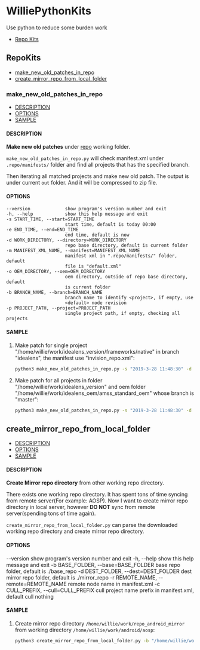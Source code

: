 # WilliePythonKits
Use python to reduce some burden work

- [Repo Kits](##RepoKits)

## RepoKits

- [make_new_old_patches_in_repo](###make_new_old_patches_in_repo)
- [create_mirror_repo_from_local_folder](###create_mirror_repo_from_local_folder)

### make_new_old_patches_in_repo

- [DESCRIPTION](####DESCRIPTION)
- [OPTIONS](####OPTIONS)
- [SAMPLE](####SAMPLE)

#### DESCRIPTION

**Make new old patches** under [repo](https://source.android.com/source/using-repo.html) working folder.

`make_new_old_patches_in_repo.py` will check manifest.xml under ``.repo/manifests/`` folder and find all projects that has the specified branch.

Then iterating all matched projects and make new old patch. The output is under current ``out`` folder. And it will be compressed to zip file.

#### OPTIONS

    --version             show program's version number and exit
    -h, --help            show this help message and exit
    -s START_TIME, --start=START_TIME
                          start time, default is today 00:00
    -e END_TIME, --end=END_TIME
                          end time, default is now
    -d WORK_DIRECTORY, --directory=WORK_DIRECTORY
                          repo base directory, default is current folder
    -m MANIFEST_XML_NAME, --manifest=MANIFEST_XML_NAME
                          manifest xml in ".repo/manifests/" folder, default
                          file is "default.xml"
    -o OEM_DIRECTORY, --oem=OEM_DIRECTORY
                          oem directory, outside of repo base directory, default
                          is current folder
    -b BRANCH_NAME, --branch=BRANCH_NAME
                          branch name to identify <project>, if empty, use
                          <default> node revision
    -p PROJECT_PATH, --project=PROJECT_PATH
                          single project path, if empty, checking all projects

#### SAMPLE

1. Make patch for single project "/home/willie/work/idealens_version/frameworks/native" in branch "idealens", the manifest use "invision_repo.xml":

   ``` bash
   python3 make_new_old_patches_in_repo.py -s "2019-3-28 11:48:30" -d "/home/willie/work/idealens_version" -m "invision_repo.xml" -b "idealens" -p "frameworks/native"
   ```

2. Make patch for all projects in folder "/home/willie/work/idealens_version" and oem folder "/home/willie/work/idealens_oem/amss_standard_oem" whose branch is "master":

   ``` bash
   python3 make_new_old_patches_in_repo.py -s "2019-3-28 11:48:30" -d "/home/willie/work/idealens_version" -o "/home/willie/work/idealens_oem/amss_standard_oem"
   ```

## create_mirror_repo_from_local_folder

- [DESCRIPTION](####DESCRIPTION)
- [OPTIONS](####OPTIONS)
- [SAMPLE](####SAMPLE)

#### DESCRIPTION

**Create Mirror repo directory** from other working repo directory.

There exists one working repo directory. It has spent tons of time syncing from remote server(For example: AOSP).
Now I want to create mirror repo directory in local server, however **DO NOT** sync from remote server(spending tons of time again).

`create_mirror_repo_from_local_folder.py` can parse the downloaded working repo directory and create mirror repo directory.

#### OPTIONS

   --version             show program's version number and exit
   -h, --help            show this help message and exit
   -b BASE_FOLDER, --base=BASE_FOLDER
                           base repo folder, default is ./base_repo
   -d DEST_FOLDER, --dest=DEST_FOLDER
                           dest mirror repo folder, default is ./mirror_repo
   -r REMOTE_NAME, --remote=REMOTE_NAME
                           remote node name in manifest.xml
   -c CULL_PREFIX, --cull=CULL_PREFIX
                           cull project name prefix in manifest.xml, default cull
                           nothing


#### SAMPLE

1. Create mirror repo directory `/home/willie/work/repo_android_mirror` from working directory `/home/willie/work/android/aosp`:

   ``` bash
   python3 create_mirror_repo_from_local_folder.py -b "/home/willie/work/android/aosp" -d "/home/willie/work/repo_android_mirror"
   ```
